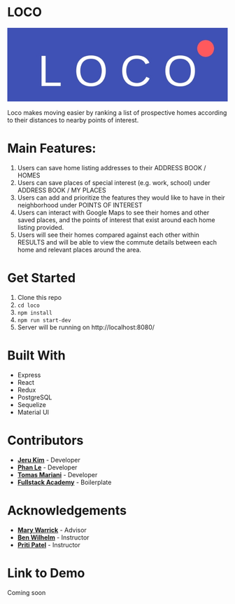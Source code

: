 # LOCO

![Image of Loco logo](/public/LOCO.jpg)

Loco makes moving easier by ranking a list of prospective homes according to their distances to nearby points of interest.

# Main Features:

1.  Users can save home listing addresses to their ADDRESS BOOK / HOMES
2.  Users can save places of special interest (e.g. work, school) under ADDRESS BOOK / MY PLACES
3.  Users can add and prioritize the features they would like to have in their neighborhood under POINTS OF INTEREST
4.  Users can interact with Google Maps to see their homes and other saved places, and the points of interest that exist around each home listing provided.
5.  Users will see their homes compared against each other within RESULTS and will be able to view the commute details between each home and relevant places around the area.

# Get Started

1.  Clone this repo
2.  `cd loco`
3.  `npm install`
4.  `npm run start-dev`
5.  Server will be running on http://localhost:8080/

# Built With

* Express
* React
* Redux
* PostgreSQL
* Sequelize
* Material UI

# Contributors

* [**Jeru Kim**](https://github.com/jerukim) - Developer
* [**Phan Le**](https://github.com/codaboba) - Developer
* [**Tomas Mariani**](https://github.com/tomasgnr) - Developer
* [**Fullstack Academy**](https://github.com/FullstackAcademy) - Boilerplate

# Acknowledgements

* [**Mary Warrick**](https://github.com/maubertw) - Advisor
* [**Ben Wilhelm**](https://github.com/benwilhelm) - Instructor
* [**Priti Patel**](https://github.com/pdpatel2) - Instructor

# Link to Demo

Coming soon
